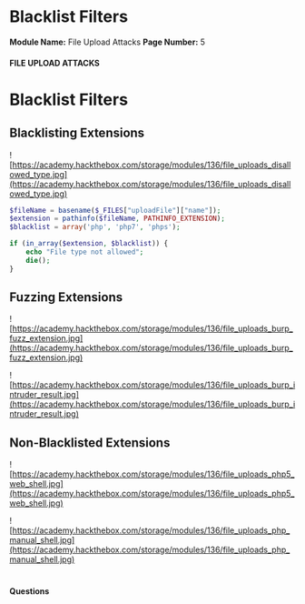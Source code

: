 <!--
 // Platform: Academy
// URL: https://academy.hackthebox.com/module/136/section/1288
// Platform Version: V1
// Module ID: 136
// Module Name: File Upload Attacks
// Module Difficulty: Medium
// Section ID: 1288
// Section Title: Blacklist Filters
// Page Title: Hack The Box - Academy
// Page Number: 5
-->

# Blacklist Filters

**Module Name:** File Upload Attacks **Page Number:** 5

#### 

#### FILE UPLOAD ATTACKS

# Blacklist Filters

## Blacklisting Extensions

![https://academy.hackthebox.com/storage/modules/136/file_uploads_disallowed_type.jpg](https://academy.hackthebox.com/storage/modules/136/file_uploads_disallowed_type.jpg)

``` php
$fileName = basename($_FILES["uploadFile"]["name"]);
$extension = pathinfo($fileName, PATHINFO_EXTENSION);
$blacklist = array('php', 'php7', 'phps');

if (in_array($extension, $blacklist)) {
    echo "File type not allowed";
    die();
}
```

## Fuzzing Extensions

![https://academy.hackthebox.com/storage/modules/136/file_uploads_burp_fuzz_extension.jpg](https://academy.hackthebox.com/storage/modules/136/file_uploads_burp_fuzz_extension.jpg)

![https://academy.hackthebox.com/storage/modules/136/file_uploads_burp_intruder_result.jpg](https://academy.hackthebox.com/storage/modules/136/file_uploads_burp_intruder_result.jpg)

## Non-Blacklisted Extensions

![https://academy.hackthebox.com/storage/modules/136/file_uploads_php5_web_shell.jpg](https://academy.hackthebox.com/storage/modules/136/file_uploads_php5_web_shell.jpg)

![https://academy.hackthebox.com/storage/modules/136/file_uploads_php_manual_shell.jpg](https://academy.hackthebox.com/storage/modules/136/file_uploads_php_manual_shell.jpg)

# 

# 

#### Questions

####